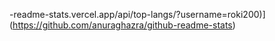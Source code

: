 -readme-stats.vercel.app/api/top-langs/?username=roki200)](https://github.com/anuraghazra/github-readme-stats)
